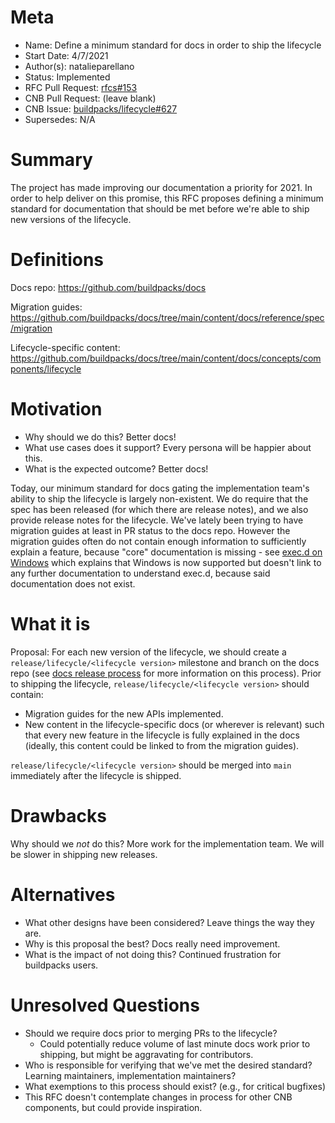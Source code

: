 # Meta
[meta]: #meta
- Name: Define a minimum standard for docs in order to ship the lifecycle
- Start Date: 4/7/2021
- Author(s): natalieparellano
- Status: Implemented
- RFC Pull Request: [rfcs#153](https://github.com/buildpacks/rfcs/pull/153)
- CNB Pull Request: (leave blank)
- CNB Issue: [buildpacks/lifecycle#627](https://github.com/buildpacks/lifecycle/issues/627)
- Supersedes: N/A

# Summary
[summary]: #summary

The project has made improving our documentation a priority for 2021. In order to help deliver on this promise, this RFC proposes defining a minimum standard for documentation that should be met before we're able to ship new versions of the lifecycle.

# Definitions
[definitions]: #definitions

Docs repo: https://github.com/buildpacks/docs

Migration guides: https://github.com/buildpacks/docs/tree/main/content/docs/reference/spec/migration

Lifecycle-specific content: https://github.com/buildpacks/docs/tree/main/content/docs/concepts/components/lifecycle

# Motivation
[motivation]: #motivation

- Why should we do this? Better docs!
- What use cases does it support? Every persona will be happier about this.
- What is the expected outcome? Better docs!


Today, our minimum standard for docs gating the implementation team's ability to ship the lifecycle is largely non-existent. We do require that the spec has been released (for which there are release notes), and we also provide release notes for the lifecycle. We've lately been trying to have migration guides at least in PR status to the docs repo. However the migration guides often do not contain enough information to sufficiently explain a feature, because "core" documentation is missing - see [exec.d on Windows](https://buildpacks.io/docs/reference/spec/migration/buildpack-api-0.5-0.6/#execd-on-windows) which explains that Windows is now supported but doesn't link to any further documentation to understand exec.d, because said documentation does not exist.
# What it is

Proposal: For each new version of the lifecycle, we should create a `release/lifecycle/<lifecycle version>` milestone and branch on the docs repo (see [docs release process](https://github.com/buildpacks/docs/blob/main/RELEASE.md#lump-changes) for more information on this process). Prior to shipping the lifecycle, `release/lifecycle/<lifecycle version>` should contain:
* Migration guides for the new APIs implemented.
* New content in the lifecycle-specific docs (or wherever is relevant) such that every new feature in the lifecycle is fully explained in the docs (ideally, this content could be linked to from the migration guides).

`release/lifecycle/<lifecycle version>` should be merged into `main` immediately after the lifecycle is shipped. 

# Drawbacks
[drawbacks]: #drawbacks

Why should we *not* do this? More work for the implementation team. We will be slower in shipping new releases.

# Alternatives
[alternatives]: #alternatives

- What other designs have been considered? Leave things the way they are.
- Why is this proposal the best? Docs really need improvement.
- What is the impact of not doing this? Continued frustration for buildpacks users.

# Unresolved Questions
[unresolved-questions]: #unresolved-questions

- Should we require docs prior to merging PRs to the lifecycle?
  - Could potentially reduce volume of last minute docs work prior to shipping, but might be aggravating for contributors.
- Who is responsible for verifying that we've met the desired standard? Learning maintainers, implementation maintainers?
- What exemptions to this process should exist? (e.g., for critical bugfixes)
- This RFC doesn't contemplate changes in process for other CNB components, but could provide inspiration.
